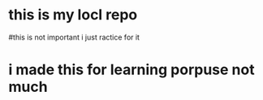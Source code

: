 #  this is my locl repo
#this is not important i just ractice for it
# i made this for learning porpuse not much 
